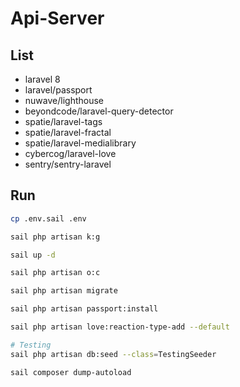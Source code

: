 # Api-Server

## List

-   laravel 8
-   laravel/passport
-   nuwave/lighthouse
-   beyondcode/laravel-query-detector
-   spatie/laravel-tags
-   spatie/laravel-fractal
-   spatie/laravel-medialibrary
-   cybercog/laravel-love
-   sentry/sentry-laravel

## Run

```sh
cp .env.sail .env

sail php artisan k:g

sail up -d

sail php artisan o:c

sail php artisan migrate

sail php artisan passport:install

sail php artisan love:reaction-type-add --default

# Testing
sail php artisan db:seed --class=TestingSeeder

sail composer dump-autoload
```
